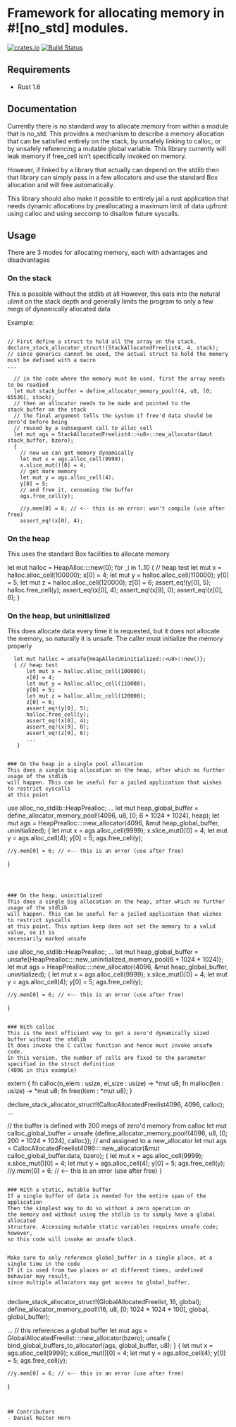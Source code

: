 # Framework for allocating memory in #![no_std] modules.

[![crates.io](http://meritbadge.herokuapp.com/alloc-no-stdlib)](https://crates.io/crates/alloc-no-stdlib)
[![Build Status](https://travis-ci.org/dropbox/rust-alloc-no-stdlib.svg?branch=master)](https://travis-ci.org/dropbox/rust-alloc-no-stdlib)


## Requirements
 * Rust 1.6

## Documentation
Currently there is no standard way to allocate memory from within a module that is no_std.
This provides a mechanism to describe a memory allocation that can be satisfied entirely on
the stack, by unsafely linking to calloc, or by unsafely referencing a mutable global variable.
This library currently will leak memory if free_cell isn't specifically invoked on memory.

However, if linked by a library that actually can depend on the stdlib then that library
can simply pass in a few allocators and use the standard Box allocation and will free automatically.

This library should also make it possible to entirely jail a rust application that needs dynamic
allocations by preallocating a maximum limit of data upfront using calloc and
using seccomp to disallow future syscalls.

## Usage

There are 3 modes for allocating memory, each with advantages and disadvantages

### On the stack
This is possible without the stdlib at all
However, this eats into the natural ulimit on the stack depth and generally
limits the program to only a few megs of dynamically allocated data

Example:

```

// First define a struct to hold all the array on the stack.
declare_stack_allocator_struct!(StackAllocatedFreelist4, 4, stack);
// since generics cannot be used, the actual struct to hold the memory must be defined with a macro
...

  // in the code where the memory must be used, first the array needs to be readied
  let mut stack_buffer = define_allocator_memory_pool!(4, u8, [0; 65536], stack);
  // then an allocator needs to be made and pointed to the stack_buffer on the stack
  // the final argument tells the system if free'd data should be zero'd before being
  // reused by a subsequent call to alloc_cell
  let mut ags = StackAllocatedFreelist4::<u8>::new_allocator(&mut stack_buffer, bzero);
  {
    // now we can get memory dynamically
    let mut x = ags.alloc_cell(9999);
    x.slice_mut()[0] = 4;
    // get more memory
    let mut y = ags.alloc_cell(4);
    y[0] = 5;
    // and free it, consuming the buffer
    ags.free_cell(y);

    //y.mem[0] = 6; // <-- this is an error: won't compile (use after free)
    assert_eq!(x[0], 4);
```

### On the heap
This uses the standard Box facilities to allocate memory

  let mut halloc = HeapAlloc::<u8>::new(0);
  for _i in 1..10 { // heap test
      let mut x = halloc.alloc_cell(100000);
      x[0] = 4;
      let mut y = halloc.alloc_cell(110000);
      y[0] = 5;
      let mut z = halloc.alloc_cell(120000);
      z[0] = 6;
      assert_eq!(y[0], 5);
      halloc.free_cell(y);
      assert_eq!(x[0], 4);
      assert_eq!(x[9], 0);
      assert_eq!(z[0], 6);
  }

### On the heap, but uninitialized
This does allocate data every time it is requested, but it does not allocate the
memory, so naturally it is unsafe. The caller must initialize the memory properly
```
  let mut halloc = unsafe{HeapAllocUninitialized::<u8>::new()};
  { // heap test
      let mut x = halloc.alloc_cell(100000);
      x[0] = 4;
      let mut y = halloc.alloc_cell(110000);
      y[0] = 5;
      let mut z = halloc.alloc_cell(120000);
      z[0] = 6;
      assert_eq!(y[0], 5);
      halloc.free_cell(y);
      assert_eq!(x[0], 4);
      assert_eq!(x[9], 0);
      assert_eq!(z[0], 6);
      ...
   }


### On the heap in a single pool allocation
This does a single big allocation on the heap, after which no further usage of the stdlib
will happen. This can be useful for a jailed application that wishes to restrict syscalls
at this point

```
use alloc_no_stdlib::HeapPrealloc;
...
  let mut heap_global_buffer = define_allocator_memory_pool!(4096, u8, [0; 6 * 1024 * 1024], heap);
  let mut ags = HeapPrealloc::<u8>::new_allocator(4096, &mut heap_global_buffer, uninitialized);
  {
    let mut x = ags.alloc_cell(9999);
    x.slice_mut()[0] = 4;
    let mut y = ags.alloc_cell(4);
    y[0] = 5;
    ags.free_cell(y);

    //y.mem[0] = 6; // <-- this is an error (use after free)
  }
```



### On the heap, uninitialized
This does a single big allocation on the heap, after which no further usage of the stdlib
will happen. This can be useful for a jailed application that wishes to restrict syscalls
at this point. This option keep does not set the memory to a valid value, so it is
necessarily marked unsafe

```
use alloc_no_stdlib::HeapPrealloc;
...
  let mut heap_global_buffer = unsafe{HeapPrealloc::<u8>::new_uninitialized_memory_pool(6 * 1024 * 1024)};
  let mut ags = HeapPrealloc::<u8>::new_allocator(4096, &mut heap_global_buffer, uninitialized);
  {
    let mut x = ags.alloc_cell(9999);
    x.slice_mut()[0] = 4;
    let mut y = ags.alloc_cell(4);
    y[0] = 5;
    ags.free_cell(y);

    //y.mem[0] = 6; // <-- this is an error (use after free)
  }
```

### With calloc
This is the most efficient way to get a zero'd dynamically sized buffer without the stdlib
It does invoke the C calloc function and hence must invoke unsafe code.
In this version, the number of cells are fixed to the parameter specified in the struct definition
(4096 in this example)

```
extern {
  fn calloc(n_elem : usize, el_size : usize) -> *mut u8;
  fn malloc(len : usize) -> *mut u8;
  fn free(item : *mut u8);
}

declare_stack_allocator_struct!(CallocAllocatedFreelist4096, 4096, calloc);
...

  // the buffer is defined with 200 megs of zero'd memory from calloc
  let mut calloc_global_buffer = unsafe {define_allocator_memory_pool!(4096, u8, [0; 200 * 1024 * 1024], calloc)};
  // and assigned to a new_allocator
  let mut ags = CallocAllocatedFreelist4096::<u8>::new_allocator(&mut calloc_global_buffer.data, bzero);
  {
    let mut x = ags.alloc_cell(9999);
    x.slice_mut()[0] = 4;
    let mut y = ags.alloc_cell(4);
    y[0] = 5;
    ags.free_cell(y);
    //y.mem[0] = 6; // <-- this is an error (use after free)
  }
```

### With a static, mutable buffer
If a single buffer of data is needed for the entire span of the application
Then the simplest way to do so without a zero operation on
the memory and without using the stdlib is to simply have a global allocated
structure. Accessing mutable static variables requires unsafe code; however,
so this code will invoke an unsafe block.


Make sure to only reference global_buffer in a single place, at a single time in the code
If it is used from two places or at different times, undefined behavior may result,
since multiple allocators may get access to global_buffer.


```
declare_stack_allocator_struct!(GlobalAllocatedFreelist, 16, global);
define_allocator_memory_pool!(16, u8, [0; 1024 * 1024 * 100], global, global_buffer);

...
  // this references a global buffer
  let mut ags = GlobalAllocatedFreelist::<u8>::new_allocator(bzero);
  unsafe {
      bind_global_buffers_to_allocator!(ags, global_buffer, u8);
  }
  {
    let mut x = ags.alloc_cell(9999);
    x.slice_mut()[0] = 4;
    let mut y = ags.alloc_cell(4);
    y[0] = 5;
    ags.free_cell(y);

    //y.mem[0] = 6; // <-- this is an error (use after free)
  }
```


## Contributors
- Daniel Reiter Horn
